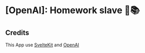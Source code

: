 # [OpenAI]: Homework slave 🤖📚

## Credits

This App use [SvelteKit](https://kit.svelte.dev) and [OpenAI](https://openai.com/)
